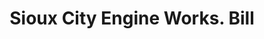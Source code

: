 ---
doi: 10.7916/D8281KJ0
date_other: '1892'
date_other_textual: '1892'
form: printed ephemera
genre:
- Invoices
name:
- Sioux City Engine Works
object_in_context_url: https://biggert.cul.columbia.edu/items/view/ave_biggert_00143
subject_hierarchical_geographic:
- Sioux City, Iowa, United States
subject_name:
- Sioux City Engine Works
title: Sioux City Engine Works. Bill
sort_title: Sioux City Engine Works. Bill
call_number: ave_biggert_00143
coordinates:
- 42.49805555555556,-96.39555555555556
pid: ave_biggert_00143
identifiers: ave_biggert_00143
thumbnail: https://derivativo-3.library.columbia.edu/iiif/2/ldpd:343025/full/!256,256/0/native.jpg
permalink: /biggert/ave_biggert_00143/
layout: iiif-image-page
---